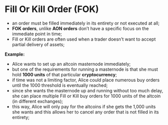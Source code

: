 # Fill Or Kill Order (FOK)

- an order must be filled immediately in its entirety or not executed at all;
- **FOK orders**, unlike **AON orders** don’t have a specific focus on the immediate point in time;
- Fill or Kill orders are often used when a trader doesn’t want to accept partial delivery of assets;

**Example:**

- Alice wants to set up an altcoin masternode immediately;
- but one of the requirements for running a masternode is that she must hold **1000 units** of that particular **cryptocurrency**;
- if time was not a limiting factor, Alice could place numerous buy orders until the 1000 threshold is eventually reached;
- since she wants the masternode up and running without too much delay, she can place multiple Fill or Kill buy orders for 1000 units of the altcoin (in different exchanges);
- this way, Alice will only pay for the altcoins if she gets the 1,000 units she wants and this allows her to cancel any order that is not filled in its entirety;
